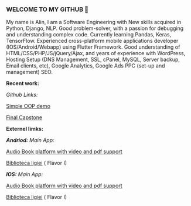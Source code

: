 ### WELCOME TO MY GITHUB 👋


My name is Alin, I am a Software Engineering with New skills acquired in Python, Django, NLP. Good problem-solver, with a passion for debugging and understanding complex code. Currently learning Pandas, Keras, TensorFlow.
Experienced cross-platform mobile applications developer (IOS/Android/Webapp) using Flutter Framework.
Good understanding of HTML/CSS/PHP/JS/jQuery/Ajax, and years of experience with WordPress, Hosting Setup (DNS Management, SSL, cPanel, MySQL, Server backup, Email clients, etc), Google Analytics, Google Ads PPC (set-up and management) SEO. 


**Recent work:**

*Github Links:*

[Simple OOP demo](https://github.com/elisrizea/shoes_inventory)

[Final Capstone](https://github.com/elisrizea/finalCapstone)



**Externel limks:**


***Andriod:***  *Main App:*

[Audio Book platform with video and pdf support](https://play.google.com/store/apps/details?id=com.a2.books)


[Biblioteca ligiei](https://play.google.com/store/apps/details?id=com.a2.i1&hl=en_US&gl=US) ( Flavor I)
        
        
***IOS:***  *Main App:*
      
[Audio Book platform with video and pdf support](https://apps.apple.com/us/app/a2-books/id1596772645)

        
[Biblioteca ligiei](https://apps.apple.com/us/app/biblioteca-ligiei/id1623380233) ( Flavor I)
        



<!--
**elisrizea/elisrizea** is a ✨ _special_ ✨ repository because its `README.md` (this file) appears on your GitHub profile.

Here are some ideas to get you started:

- 🔭 I’m currently working on ...
- 🌱 I’m currently learning ...
- 👯 I’m looking to collaborate on ...
- 🤔 I’m looking for help with ...
- 💬 Ask me about ...
- 📫 How to reach me: ...
- 😄 Pronouns: ...
- ⚡ Fun fact: ...
-->
